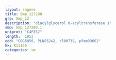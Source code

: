 ```yaml
---
layout: smgene
title: Smp_127280
grp: Smp_12
description: "diacylglycerol O-acyltransferase 1"
smp: Smp_127280.1
uniprot: "C4PZS7"
length:  1953
cdd: "COG5056, PLN03242, cl00738, pfam03062"
kk: K11155
categories: sm
---
```

